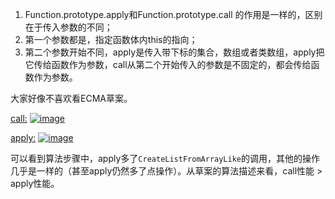 1. Function.prototype.apply和Function.prototype.call 的作用是一样的，区别在于传入参数的不同；
2. 第一个参数都是，指定函数体内this的指向；
3. 第二个参数开始不同，apply是传入带下标的集合，数组或者类数组，apply把它传给函数作为参数，call从第二个开始传入的参数是不固定的，都会传给函数作为参数。

大家好像不喜欢看ECMA草案。

[call:](https://tc39.es/ecma262/#sec-function.prototype.call)
[![image](https://user-images.githubusercontent.com/25839518/76718895-13d75300-6773-11ea-88c2-bb984a209c59.png)](https://user-images.githubusercontent.com/25839518/76718895-13d75300-6773-11ea-88c2-bb984a209c59.png)

[apply:](https://tc39.es/ecma262/#sec-function.prototype.apply)
[![image](https://user-images.githubusercontent.com/25839518/76718908-1b96f780-6773-11ea-8db6-37eea7cb1576.png)](https://user-images.githubusercontent.com/25839518/76718908-1b96f780-6773-11ea-8db6-37eea7cb1576.png)

可以看到算法步骤中，apply多了`CreateListFromArrayLike`的调用，其他的操作几乎是一样的（甚至apply仍然多了点操作）。从草案的算法描述来看，call性能 > apply性能。

